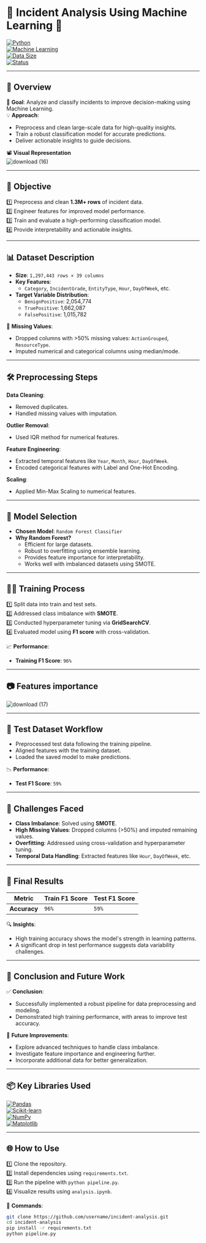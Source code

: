 # 🚨 **Incident Analysis Using Machine Learning** 🚀  
[![Python](https://img.shields.io/badge/Python-3.9+-blue?logo=python&logoColor=white)](https://www.python.org/)  
[![Machine Learning](https://img.shields.io/badge/Machine%20Learning-Random%20Forest-green?logo=scikit-learn&logoColor=white)](https://scikit-learn.org/stable/)  
[![Data Size](https://img.shields.io/badge/Dataset-1.3M%20rows-orange)](#dataset-description)  
[![Status](https://img.shields.io/badge/Status-Completed-brightgreen)](#final-results)  

---

## 🌟 **Overview**  

🎯 **Goal**: Analyze and classify incidents to improve decision-making using Machine Learning.  
💡 **Approach**:  
- Preprocess and clean large-scale data for high-quality insights.  
- Train a robust classification model for accurate predictions.  
- Deliver actionable insights to guide decisions.  

📽️ **Visual Representation**  
![download (16)](https://github.com/user-attachments/assets/6904c7de-b60d-4617-a9f2-99708fd32664) 

---

## 🎯 **Objective**  

1️⃣ Preprocess and clean **1.3M+ rows** of incident data.  
2️⃣ Engineer features for improved model performance.  
3️⃣ Train and evaluate a high-performing classification model.  
4️⃣ Provide interpretability and actionable insights.  

---

## 📊 **Dataset Description**  

- **Size**: `1,297,443 rows × 39 columns`  
- **Key Features**:  
  - `Category`, `IncidentGrade`, `EntityType`, `Hour`, `DayOfWeek`, etc.  
- **Target Variable Distribution**:  
  - `BenignPositive`: 2,054,774  
  - `TruePositive`: 1,662,087  
  - `FalsePositive`: 1,015,782  

🚨 **Missing Values**:  
- Dropped columns with >50% missing values: `ActionGrouped`, `ResourceType`.  
- Imputed numerical and categorical columns using median/mode.  

---

## 🛠️ **Preprocessing Steps**  

**Data Cleaning**:  
- Removed duplicates.  
- Handled missing values with imputation.  

**Outlier Removal**:  
- Used IQR method for numerical features.  

**Feature Engineering**:  
- Extracted temporal features like `Year`, `Month`, `Hour`, `DayOfWeek`.  
- Encoded categorical features with Label and One-Hot Encoding.  

**Scaling**:  
- Applied Min-Max Scaling to numerical features.  

---

## 🤖 **Model Selection**  

- **Chosen Model**: `Random Forest Classifier`  
- **Why Random Forest?**  
  - Efficient for large datasets.  
  - Robust to overfitting using ensemble learning.  
  - Provides feature importance for interpretability.  
  - Works well with imbalanced datasets using SMOTE.  

---

## 🏋️‍♂️ **Training Process**  

1️⃣ Split data into train and test sets.  
2️⃣ Addressed class imbalance with **SMOTE**.  
3️⃣ Conducted hyperparameter tuning via **GridSearchCV**.  
4️⃣ Evaluated model using **F1 score** with cross-validation.  

📈 **Performance**:  
- **Training F1 Score**: `96%`  

---


## 📷 **Features importance**  

![download (17)](https://github.com/user-attachments/assets/930cd5dd-a637-4f59-8be7-449d0ec22908)

---

## 🧪 **Test Dataset Workflow**  

- Preprocessed test data following the training pipeline.  
- Aligned features with the training dataset.  
- Loaded the saved model to make predictions.  

📉 **Performance**:  
- **Test F1 Score**: `59%`  

---

## 🌟 **Challenges Faced**  

- **Class Imbalance**: Solved using **SMOTE**.  
- **High Missing Values**: Dropped columns (>50%) and imputed remaining values.  
- **Overfitting**: Addressed using cross-validation and hyperparameter tuning.  
- **Temporal Data Handling**: Extracted features like `Hour`, `DayOfWeek`, etc.  

---

## 🎉 **Final Results**  

| Metric        | Train F1 Score | Test F1 Score |  
|---------------|----------------|---------------|  
| **Accuracy**  | `96%`          | `59%`         |  

🔍 **Insights**:  
- High training accuracy shows the model's strength in learning patterns.  
- A significant drop in test performance suggests data variability challenges.  

---

## 🚀 **Conclusion and Future Work**  

✅ **Conclusion**:  
- Successfully implemented a robust pipeline for data preprocessing and modeling.  
- Demonstrated high training performance, with areas to improve test accuracy.  

🔮 **Future Improvements**:  
- Explore advanced techniques to handle class imbalance.  
- Investigate feature importance and engineering further.  
- Incorporate additional data for better generalization.  

---

## 📦 **Key Libraries Used**  

[![Pandas](https://img.shields.io/badge/Library-Pandas-blue)](https://pandas.pydata.org/)  
[![Scikit-learn](https://img.shields.io/badge/Library-Scikit--learn-orange)](https://scikit-learn.org/stable/)  
[![NumPy](https://img.shields.io/badge/Library-NumPy-green)](https://numpy.org/)  
[![Matplotlib](https://img.shields.io/badge/Library-Matplotlib-purple)](https://matplotlib.org/)  


---

## 🌐 **How to Use**  

1️⃣ Clone the repository.  
2️⃣ Install dependencies using `requirements.txt`.  
3️⃣ Run the pipeline with `python pipeline.py`.  
4️⃣ Visualize results using `analysis.ipynb`.  

🎯 **Commands**:  
```bash
git clone https://github.com/username/incident-analysis.git
cd incident-analysis
pip install -r requirements.txt
python pipeline.py

